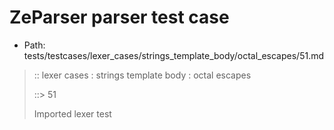 # ZeParser parser test case

- Path: tests/testcases/lexer_cases/strings_template_body/octal_escapes/51.md

> :: lexer cases : strings template body : octal escapes
>
> ::> 51
>
> Imported lexer test
>
> <template body> ZeroToThreeOctalDigit [lookahead @{x2209}@ OctalDigit] (other character/high digit)

## Input

`````js
`${"-->"}\21e${"<--"}`
`````

## Output

_Note: the whole output block is auto-generated. Manual changes will be overwritten!_

Below follow outputs in four parsing modes: sloppy mode, strict mode script goal, module goal, web compat mode (always sloppy).

Note that the output parts are auto-generated by the test runner to reflect actual result.

### Sloppy mode

Parsed with script goal and as if the code did not start with strict mode header.

`````
throws: Parser error!
  Template contained an illegal escape, these are only allowed in _tagged_ templates in >=ES2018

`${"-->"}\21e${"<--"}`
        ^------- error
`````

### Strict mode

Parsed with script goal but as if it was starting with `"use strict"` at the top.

_Output same as sloppy mode._

### Module goal

Parsed with the module goal.

_Output same as sloppy mode._

### Web compat mode

Parsed in sloppy script mode but with the web compat flag enabled.

_Output same as sloppy mode._
